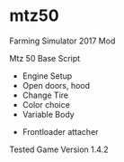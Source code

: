 # mtz50
Farming Simulator 2017 Mod

Mtz 50 Base Script

- Engine Setup
- Open doors, hood
- Change Tire
- Color choice
- Variable Body
* Frontloader attacher

Tested Game Version 1.4.2
